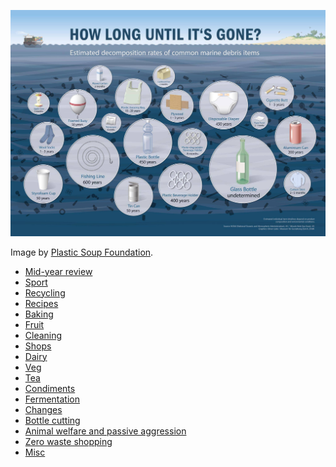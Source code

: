 ![](images/plastic_soup_foundation.jpg)

Image by [Plastic Soup Foundation](https://www.facebook.com/PlasticSoupFoundation/).

- [Mid-year review](myr.md)
- [Sport](sport.md)
- [Recycling](recycling.md)
- [Recipes](recipes.md)
- [Baking](baking.md)
- [Fruit](fruit.md)
- [Cleaning](cleaning.md)
- [Shops](shops.md)
- [Dairy](dairy.md)
- [Veg](veg.md)
- [Tea](tea.md)
- [Condiments](condiments.md)
- [Fermentation](fermentation.md)
- [Changes](changes.md)
- [Bottle cutting](bottle-cutting.md)
- [Animal welfare and passive aggression](welfare.md)
- [Zero waste shopping](zero-waste-shops.md)
- [Misc](misc.md)
